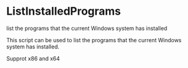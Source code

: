 # ListInstalledPrograms
list the programs that the current Windows system has installed

This script can be used to list the programs that the current Windows system has installed.

Supprot x86 and x64 
